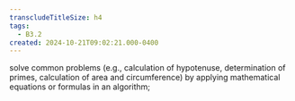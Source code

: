 ```yaml
---
transcludeTitleSize: h4
tags:
  - B3.2
created: 2024-10-21T09:02:21.000-0400
---
```

solve common problems (e.g., calculation of hypotenuse, determination of primes, calculation of area and circumference) by applying mathematical equations or formulas in an algorithm;